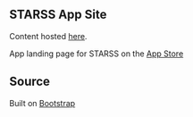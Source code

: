 ## STARSS App Site
Content hosted [here](https://www.christopherkriens.com/starss/).

App landing page for STARSS on the [App Store](http://appstore.com/starss)

## Source
Built on [Bootstrap](http://getbootstrap.com)
